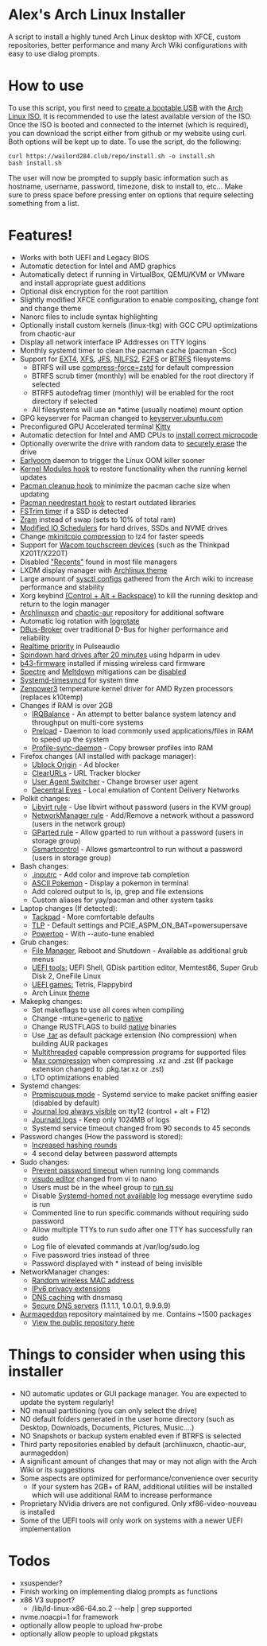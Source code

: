 # Alex's Arch Linux Installer
A script to install a highly tuned Arch Linux desktop with XFCE, custom repositories, better performance and many Arch Wiki configurations with easy to use dialog prompts.

# How to use
To use this script, you first need to [create a bootable USB](https://www.howtogeek.com/howto/linux/create-a-bootable-ubuntu-usb-flash-drive-the-easy-way/) with the [Arch Linux ISO.](https://archlinux.org/download/) It is recommended to use the latest available version of the ISO. Once the ISO is booted and connected to the internet (which is required), you can download the script either from github or my website using curl. Both options will be kept up to date.
To use the script, do the following:
```
curl https://wailord284.club/repo/install.sh -o install.sh
bash install.sh
```
The user will now be prompted to supply basic information such as hostname, username, password, timezone, disk to install to, etc... Make sure to press space before pressing enter on options that require selecting something from a list.
# Features!
- Works with both UEFI and Legacy BIOS
- Automatic detection for Intel and AMD graphics
- Automatically detect if running in VirtualBox, QEMU/KVM or VMware and install appropriate guest additions
- Optional disk encryption for the root partition
- Slightly modified XFCE configuration to enable compositing, change font and change theme
- Nanorc files to include syntax highlighting
- Optionally install custom kernels (linux-tkg) with GCC CPU optimizations from chaotic-aur
- Display all network interface IP Addresses on TTY logins
- Monthly systemd timer to clean the pacman cache (pacman -Scc)
- Support for [EXT4](https://wiki.archlinux.org/index.php/Ext4), [XFS](https://wiki.archlinux.org/index.php/XFS), [JFS](https://wiki.archlinux.org/title/JFS), [NILFS2](https://en.wikipedia.org/wiki/NILFS), [F2FS](https://wiki.archlinux.org/title/F2FS) or [BTRFS](https://wiki.archlinux.org/index.php/Btrfs) filesystems
    * BTRFS will use [compress-force=zstd](https://wiki.archlinux.org/index.php/Btrfs#Compression) for default compression
    * BTRFS scrub timer (monthly) will be enabled for the root directory if selected
    * BTRFS autodefrag timer (monthly) will be enabled for the root directory if selected
    * All filesystems will use an *atime (usually noatime) mount option
- GPG keyserver for Pacman changed to [keyserver.ubuntu.com](https://keyserver.ubuntu.com/)
- Preconfigured GPU Accelerated terminal [Kitty](https://sw.kovidgoyal.net/kitty/)
- Automatic detection for Intel and AMD CPUs to [install correct microcode](https://wiki.archlinux.org/index.php/Microcode#Installation)
- Optionally overwrite the drive with random data to [securely erase](https://wiki.archlinux.org/index.php/Securely_wipe_disk#shred) the drive
- [Earlyoom](https://github.com/rfjakob/earlyoom) daemon to trigger the Linux OOM killer sooner
- [Kernel Modules hook](https://github.com/saber-nyan/kernel-modules-hook) to restore functionality when the running kernel updates
- [Pacman cleanup hook](https://aur.archlinux.org/packages/pacman-cleanup-hook/) to minimize the pacman cache size when updating
- [Pacman needrestart hook](https://github.com/liske/needrestart) to restart outdated libraries
- [FSTrim timer](https://wiki.archlinux.org/index.php/Solid_state_drive#Periodic_TRIM) if a SSD is detected
- [Zram](https://aur.archlinux.org/packages/zramswap/) instead of swap (sets to 10% of total ram)
- [Modified IO Schedulers](https://wiki.archlinux.org/index.php/Improving_performance#Changing_I/O_scheduler) for hard drives, SSDs and NVME drives
- Change [mkinitcpio compression](https://wiki.archlinux.org/index.php/Mkinitcpio#COMPRESSION) to lz4 for faster speeds
- Support for [Wacom touchscreen devices](https://github.com/wailord284/Arch-Linux-Installer/blob/master/configs/xorg/72-wacom-options.conf) (such as the Thinkpad X201T/X220T)
- Disabled ["Recents"](https://alexcabal.com/disabling-gnomes-recently-used-file-list-the-better-way) found in most file managers
- LXDM display manager with [Archlinux theme](https://aur.archlinux.org/packages/archlinux-lxdm-theme/)
- Large amount of [sysctl configs](https://wiki.archlinux.org/index.php/Sysctl#Improving_performance) gathered from the Arch wiki to increase performance and stability
- Xorg keybind [(Control + Alt + Backspace)](https://github.com/wailord284/Arch-Linux-Installer/blob/master/configs/xorg/90-zap.conf) to kill the running desktop and return to the login manager
- [Archlinuxcn](https://wiki.archlinux.org/index.php/Unofficial_user_repositories#archlinuxcn) and [chaotic-aur](https://wiki.archlinux.org/index.php/Unofficial_user_repositories#chaotic-aur) repository for additional software
- Automatic log rotation with [logrotate](https://wiki.archlinux.org/title/Logrotate)
- [DBus-Broker](https://wiki.archlinux.org/index.php/D-Bus#dbus-broker) over traditional D-Bus for higher performance and reliability
- [Realtime priority](https://wiki.archlinux.org/index.php/Gaming#Enabling_realtime_priority_and_negative_nice_level) in Pulseaudio
- [Spindown hard drives after 20 minutes](https://wiki.archlinux.org/index.php/Hdparm#Power_management_configuration) using hdparm in udev
- [b43-firmware](https://wireless.wiki.kernel.org/en/users/drivers/b43/firmware) installed if missing wireless card firmware
- [Spectre](https://en.wikipedia.org/wiki/Spectre_(security_vulnerability)) and [Meltdown](https://en.wikipedia.org/wiki/Meltdown_(security_vulnerability)) mitigations can be [disabled](https://sleeplessbeastie.eu/2020/03/27/how-to-disable-mitigations-for-cpu-vulnerabilities/)
- [Systemd-timesyncd](https://wiki.archlinux.org/title/Systemd-timesyncd) for system time
- [Zenpower3](https://github.com/Ta180m/zenpower3) temperature kernel driver for AMD Ryzen processors (replaces k10temp)
- Changes if RAM is over 2GB
    * [IRQBalance](https://irqbalance.github.io/irqbalance/) - An attempt to better balance system latency and throughput on multi-core systems
    * [Preload](https://wiki.archlinux.org/index.php/Preload#Preload) - Daemon to load commonly used applications/files in RAM to speed up the system
    * [Profile-sync-daemon](https://wiki.archlinux.org/index.php/Profile-sync-daemon) - Copy browser profiles into RAM
- Firefox changes (All installed with package manager):
    * [Ublock Origin](https://ublockorigin.com/) - Ad blocker
    * [ClearURLs](https://addons.mozilla.org/en-US/firefox/addon/clearurls/) - URL Tracker blocker
    * [User Agent Switcher](https://addons.mozilla.org/en-US/firefox/addon/uaswitcher/?utm_source=gitlab) - Change browser user agent
    * [Decentral Eyes](https://decentraleyes.org/) - Local emulation of Content Delivery Networks
- Polkit changes:
    * [Libvirt rule](https://wiki.archlinux.org/title/Libvirt#Using_polkit) - Use libvirt without password (users in the KVM group)
    * [NetworkManager rule](https://wiki.archlinux.org/title/NetworkManager#Set_up_PolicyKit_permissions) - Add/Remove a network without a password (users in the network group)
    * [GParted rule](https://wiki.archlinux.org/title/Polkit#Authorization_rules) - Allow gparted to run without a password (users in storage group)
    * [Gsmartcontrol](https://gsmartcontrol.sourceforge.io/home/) - Allows gsmartcontrol to run without a password (users in storage group)
- Bash changes:
    * [.inputrc](https://wiki.archlinux.org/index.php/Readline#Faster_completion) - Add color and improve tab completion
    * [ASCII Pokemon](https://gitlab.com/phoneybadger/pokemon-colorscripts) - Display a pokemon in terminal
    * Add colored output to ls, ip, grep and file extensions
    * Custom aliases for yay/pacman and other system tasks
- Laptop changes (If detected):
    * [Tackpad](https://github.com/wailord284/Arch-Linux-Installer/blob/master/configs/xorg/70-synaptics.conf) - More comfortable defaults
    * [TLP](https://wiki.archlinux.org/title/TLP) - Default settings and PCIE_ASPM_ON_BAT=powersupersave
    * [Powertop](https://wiki.archlinux.org/title/Powertop) - With --auto-tune enabled
- Grub changes:
    * [File Manager](https://github.com/a1ive/grub2-filemanager), Reboot and Shutdown - Available as additional grub menus
    * [UEFI tools:](https://github.com/wailord284/Arch-Linux-Installer/tree/master/configs/grub/tools) UEFI Shell, GDisk partition editor, Memtest86, Super Grub Disk 2, OneFile Linux
    * [UEFI games:](https://github.com/wailord284/Arch-Linux-Installer/tree/master/configs/grub/games) Tetris, Flappybird
    * Arch Linux [theme](https://github.com/fghibellini/arch-silence)
- Makepkg changes:
    * Set makeflags to use all cores when compiling
    * Change -mtune=generic to [native](https://wiki.archlinux.org/index.php/Makepkg#Building_optimized_binaries)
    * Change RUSTFLAGS to build [native](https://wiki.archlinux.org/index.php/Makepkg#Building_optimized_binaries) binaries
    * Use [.tar](https://wiki.archlinux.org/index.php/Makepkg#Use_other_compression_algorithms) as default package extension (No compression) when building AUR packages
    * [Multithreaded](https://wiki.archlinux.org/index.php/Makepkg#Parallel_compilation) capable compression programs for supported files
    * [Max compression](https://wiki.archlinux.org/title/Makepkg#Utilizing_multiple_cores_on_compression) when compressing .xz and .zst (If package extension changed to .pkg.tar.xz or .zst)
    * LTO optimizations enabled
- Systemd changes:
    * [Promiscuous mode](https://wiki.archlinux.org/index.php/Network_configuration#Promiscuous_mode) - Systemd service to make packet sniffing easier (disabled by default)
    * [Journal log always visible](https://wiki.archlinux.org/index.php/Systemd/Journal#Forward_journald_to_/dev/tty12) on tty12 (control + alt + F12)
    * [Journald logs](https://wiki.archlinux.org/index.php/Systemd/Journal#Journal_size_limit) - Keep only 1024MB of logs
    * Systemd service timeout changed from 90 seconds to 45 seconds
- Password changes (How the password is stored):
    * [Increased hashing rounds](https://wiki.archlinux.org/title/SHA_password_hashes)
    * 4 second delay between password attempts
- Sudo changes:
    * [Prevent password timeout](https://wiki.archlinux.org/index.php/Sudo#Disable_password_prompt_timeout) when running long commands
    * [visudo editor](https://wiki.archlinux.org/index.php/Sudo#Using_visudo) changed from vi to nano
    * Users must be in the wheel group to [run su](https://wiki.archlinux.org/title/Su#su_and_wheel)
    * Disable [Systemd-homed not available](https://www.reddit.com/r/archlinux/comments/ie3cvj/pam_systemd_home_spamming_the_journal_everytime_i/) log message everytime sudo is run
    * Commented line to run specific commands without requiring sudo password
    * Allow multiple TTYs to run sudo after one TTY has successfully ran sudo
    * Log file of elevated commands at /var/log/sudo.log
    * Five password tries instead of three
    * Password displayed with * instead of being invisible
- NetworkManager changes:
    * [Random wireless MAC address](https://wiki.archlinux.org/index.php/NetworkManager#Configuring_MAC_address_randomization)
    * [IPv6 privacy extensions](https://wiki.archlinux.org/index.php/NetworkManager#Enable_IPv6_Privacy_Extensions)
    * [DNS caching](https://wiki.archlinux.org/index.php/NetworkManager#DNS_caching_and_conditional_forwarding) with dnsmasq
    * [Secure DNS servers](https://wiki.archlinux.org/index.php/NetworkManager#Setting_custom_global_DNS_servers) (1.1.1.1, 1.0.0.1, 9.9.9.9)
- [Aurmageddon](https://wailord284.club/) repository maintained by me. Contains ~1500 packages
    * [View the public repository here](https://wailord284.club/repo/aurmageddon/x86_64/)

# Things to consider when using this installer
- NO automatic updates or GUI package manager. You are expected to update the system regularly!
- NO manual partitioning (you can only select the drive)
- NO default folders generated in the user home directory (such as Desktop, Downloads, Documents, Pictures, Music....)
- NO Snapshots or backup system enabled even if BTRFS is selected
- Third party repositories enabled by default (archlinuxcn, chaotic-aur, aurmageddon)
- A significant amount of changes that may or may not align with the Arch Wiki or its suggestions
- Some aspects are optimized for performance/convenience over security
    * If your system has 2GB+ of RAM, additional utilities will be installed which will use additional RAM to increase performance
- Proprietary NVidia drivers are not configured. Only xf86-video-nouveau is installed
- Some of the UEFI tools will only work on systems with a newer UEFI implementation

# Todos
 - xsuspender?
 - Finish working on implementing dialog prompts as functions
 - x86 V3 support?
    * /lib/ld-linux-x86-64.so.2 --help | grep supported
 - nvme.noacpi=1 for framework
 - optionally allow people to upload hw-probe
 - optionally allow people to upload pkgstats
